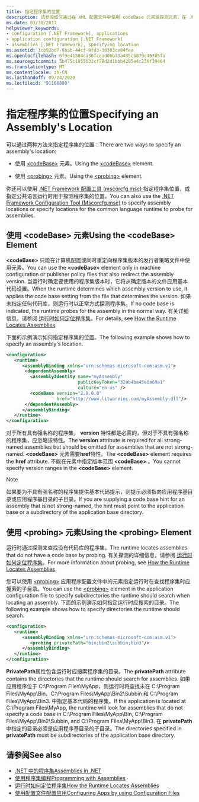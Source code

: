 ```yaml
---
title: 指定程序集的位置
description: 请参阅如何通过在 XML 配置文件中使用 codeBase 元素或探测元素，在 .NET 中指定程序集的位置。
ms.date: 03/30/2017
helpviewer_keywords:
- configuration [.NET Framework], applications
- application configuration [.NET Framework]
- assemblies [.NET Framework], specifying location
ms.assetid: 1cb92bd7-6bab-44cf-8fd3-36303ce84fea
ms.openlocfilehash: 6f9e41584ca36fcead06b73a485cb879c45705fa
ms.sourcegitcommit: 5b475c1855b32cf78d2d1bbb4295e4c236f39464
ms.translationtype: MT
ms.contentlocale: zh-CN
ms.lasthandoff: 09/24/2020
ms.locfileid: "91166880"
---
```

# <a name="specifying-an-assemblys-location"></a><span data-ttu-id="323da-103">指定程序集的位置</span><span class="sxs-lookup"><span data-stu-id="323da-103">Specifying an Assembly's Location</span></span>

<span data-ttu-id="323da-104">可以通过两种方法来指定程序集的位置：</span><span class="sxs-lookup"><span data-stu-id="323da-104">There are two ways to specify an assembly's location:</span></span>  
  
- <span data-ttu-id="323da-105">使用 [\<codeBase>](./file-schema/runtime/codebase-element.md) 元素。</span><span class="sxs-lookup"><span data-stu-id="323da-105">Using the [\<codeBase>](./file-schema/runtime/codebase-element.md) element.</span></span>  
  
- <span data-ttu-id="323da-106">使用 [\<probing>](./file-schema/runtime/probing-element.md) 元素。</span><span class="sxs-lookup"><span data-stu-id="323da-106">Using the [\<probing>](./file-schema/runtime/probing-element.md) element.</span></span>  
  
 <span data-ttu-id="323da-107">你还可以使用 [.NET Framework 配置工具 (mscorcfg.msc) ](/previous-versions/dotnet/netframework-4.0/2bc0cxhc(v=vs.100)) 指定程序集位置，或指定公共语言运行时用于探测程序集的位置。</span><span class="sxs-lookup"><span data-stu-id="323da-107">You can also use the [.NET Framework Configuration Tool (Mscorcfg.msc)](/previous-versions/dotnet/netframework-4.0/2bc0cxhc(v=vs.100)) to specify assembly locations or specify locations for the common language runtime to probe for assemblies.</span></span>  
  
## <a name="using-the-codebase-element"></a><span data-ttu-id="323da-108">使用 \<codeBase> 元素</span><span class="sxs-lookup"><span data-stu-id="323da-108">Using the \<codeBase> Element</span></span>  

 <span data-ttu-id="323da-109">**\<codeBase>** 只能在计算机配置或同时重定向程序集版本的发行者策略文件中使用元素。</span><span class="sxs-lookup"><span data-stu-id="323da-109">You can use the **\<codeBase>** element only in machine configuration or publisher policy files that also redirect the assembly version.</span></span> <span data-ttu-id="323da-110">当运行时确定要使用的程序集版本时，它将从确定版本的文件应用基本代码设置。</span><span class="sxs-lookup"><span data-stu-id="323da-110">When the runtime determines which assembly version to use, it applies the code base setting from the file that determines the version.</span></span> <span data-ttu-id="323da-111">如果未指定任何代码库，则运行时以正常方式探测程序集。</span><span class="sxs-lookup"><span data-stu-id="323da-111">If no code base is indicated, the runtime probes for the assembly in the normal way.</span></span> <span data-ttu-id="323da-112">有关详细信息，请参阅 [运行时如何定位程序集](../deployment/how-the-runtime-locates-assemblies.md)。</span><span class="sxs-lookup"><span data-stu-id="323da-112">For details, see [How the Runtime Locates Assemblies](../deployment/how-the-runtime-locates-assemblies.md).</span></span>  
  
 <span data-ttu-id="323da-113">下面的示例演示如何指定程序集的位置。</span><span class="sxs-lookup"><span data-stu-id="323da-113">The following example shows how to specify an assembly's location.</span></span>  
  
```xml  
<configuration>  
   <runtime>  
      <assemblyBinding xmlns="urn:schemas-microsoft-com:asm.v1">  
       <dependentAssembly>  
         <assemblyIdentity name="myAssembly"  
                           publicKeyToken="32ab4ba45e0a69a1"  
                           culture="en-us" />  
         <codeBase version="2.0.0.0"  
                   href="http://www.litwareinc.com/myAssembly.dll"/>  
       </dependentAssembly>  
      </assemblyBinding>  
   </runtime>  
</configuration>  
```  
  
 <span data-ttu-id="323da-114">对于所有具有强名称的程序集， **version** 特性都是必需的，但对于不具有强名称的程序集，应忽略该特性。</span><span class="sxs-lookup"><span data-stu-id="323da-114">The **version** attribute is required for all strong-named assemblies but should be omitted for assemblies that are not strong-named.</span></span> <span data-ttu-id="323da-115">**\<codeBase>** 元素需要**href**特性。</span><span class="sxs-lookup"><span data-stu-id="323da-115">The **\<codeBase>** element requires the **href** attribute.</span></span> <span data-ttu-id="323da-116">不能在元素中指定版本范围 **\<codeBase>** 。</span><span class="sxs-lookup"><span data-stu-id="323da-116">You cannot specify version ranges in the **\<codeBase>** element.</span></span>  
  
> [!NOTE]
> <span data-ttu-id="323da-117">如果要为不具有强名称的程序集提供基本代码提示，则提示必须指向应用程序基目录或应用程序基目录的子目录。</span><span class="sxs-lookup"><span data-stu-id="323da-117">If you are supplying a code base hint for an assembly that is not strong-named, the hint must point to the application base or a subdirectory of the application base directory.</span></span>  
  
## <a name="using-the-probing-element"></a><span data-ttu-id="323da-118">使用 \<probing> 元素</span><span class="sxs-lookup"><span data-stu-id="323da-118">Using the \<probing> Element</span></span>  

 <span data-ttu-id="323da-119">运行时通过探测来查找没有代码库的程序集。</span><span class="sxs-lookup"><span data-stu-id="323da-119">The runtime locates assemblies that do not have a code base by probing.</span></span> <span data-ttu-id="323da-120">有关探测的详细信息，请参阅 [运行时如何定位程序集](../deployment/how-the-runtime-locates-assemblies.md)。</span><span class="sxs-lookup"><span data-stu-id="323da-120">For more information about probing, see [How the Runtime Locates Assemblies](../deployment/how-the-runtime-locates-assemblies.md).</span></span>  
  
 <span data-ttu-id="323da-121">您可以使用 [\<probing>](./file-schema/runtime/probing-element.md) 应用程序配置文件中的元素指定运行时在查找程序集时应搜索的子目录。</span><span class="sxs-lookup"><span data-stu-id="323da-121">You can use the [\<probing>](./file-schema/runtime/probing-element.md) element in the application configuration file to specify subdirectories the runtime should search when locating an assembly.</span></span> <span data-ttu-id="323da-122">下面的示例演示如何指定运行时应搜索的目录。</span><span class="sxs-lookup"><span data-stu-id="323da-122">The following example shows how to specify directories the runtime should search.</span></span>  
  
```xml  
<configuration>  
   <runtime>  
      <assemblyBinding xmlns="urn:schemas-microsoft-com:asm.v1">  
         <probing privatePath="bin;bin2\subbin;bin3"/>  
      </assemblyBinding>  
   </runtime>  
</configuration>  
```  
  
 <span data-ttu-id="323da-123">**PrivatePath**属性包含运行时应搜索程序集的目录。</span><span class="sxs-lookup"><span data-stu-id="323da-123">The **privatePath** attribute contains the directories that the runtime should search for assemblies.</span></span> <span data-ttu-id="323da-124">如果应用程序位于 C:\Program Files\MyApp，则运行时将查找未在 C:\Program Files\MyApp\Bin、C:\Program Files\MyApp\Bin2\Subbin 和 C:\Program Files\MyApp\Bin3. 中指定基本代码的程序集。</span><span class="sxs-lookup"><span data-stu-id="323da-124">If the application is located at C:\Program Files\MyApp, the runtime will look for assemblies that do not specify a code base in C:\Program Files\MyApp\Bin, C:\Program Files\MyApp\Bin2\Subbin, and C:\Program Files\MyApp\Bin3.</span></span> <span data-ttu-id="323da-125">在 **privatePath** 中指定的目录必须是应用程序基目录的子目录。</span><span class="sxs-lookup"><span data-stu-id="323da-125">The directories specified in **privatePath** must be subdirectories of the application base directory.</span></span>  
  
## <a name="see-also"></a><span data-ttu-id="323da-126">请参阅</span><span class="sxs-lookup"><span data-stu-id="323da-126">See also</span></span>

- [<span data-ttu-id="323da-127">.NET 中的程序集</span><span class="sxs-lookup"><span data-stu-id="323da-127">Assemblies in .NET</span></span>](../../standard/assembly/index.md)
- [<span data-ttu-id="323da-128">使用程序集编程</span><span class="sxs-lookup"><span data-stu-id="323da-128">Programming with Assemblies</span></span>](../../standard/assembly/index.md)
- [<span data-ttu-id="323da-129">运行时如何定位程序集</span><span class="sxs-lookup"><span data-stu-id="323da-129">How the Runtime Locates Assemblies</span></span>](../deployment/how-the-runtime-locates-assemblies.md)
- [<span data-ttu-id="323da-130">使用配置文件配置应用</span><span class="sxs-lookup"><span data-stu-id="323da-130">Configuring Apps by using Configuration Files</span></span>](index.md)
